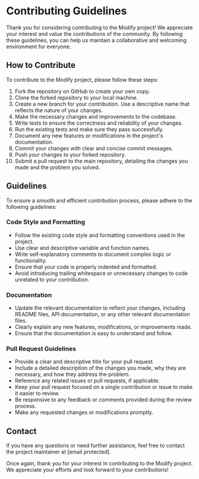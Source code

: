 # Contributing Guidelines

Thank you for considering contributing to the Modify project! We appreciate your interest and value the contributions of the community. By following these guidelines, you can help us maintain a collaborative and welcoming environment for everyone.

## How to Contribute

To contribute to the Modify project, please follow these steps:

1. Fork the repository on GitHub to create your own copy.
2. Clone the forked repository to your local machine.
3. Create a new branch for your contribution. Use a descriptive name that reflects the nature of your changes.
4. Make the necessary changes and improvements to the codebase.
5. Write tests to ensure the correctness and reliability of your changes.
6. Run the existing tests and make sure they pass successfully.
7. Document any new features or modifications in the project's documentation.
8. Commit your changes with clear and concise commit messages.
9. Push your changes to your forked repository.
10. Submit a pull request to the main repository, detailing the changes you made and the problem you solved.

## Guidelines

To ensure a smooth and efficient contribution process, please adhere to the following guidelines:

### Code Style and Formatting

- Follow the existing code style and formatting conventions used in the project.
- Use clear and descriptive variable and function names.
- Write self-explanatory comments to document complex logic or functionality.
- Ensure that your code is properly indented and formatted.
- Avoid introducing trailing whitespace or unnecessary changes to code unrelated to your contribution.

### Documentation

- Update the relevant documentation to reflect your changes, including README files, API documentation, or any other relevant documentation files.
- Clearly explain any new features, modifications, or improvements made.
- Ensure that the documentation is easy to understand and follow.

### Pull Request Guidelines

- Provide a clear and descriptive title for your pull request.
- Include a detailed description of the changes you made, why they are necessary, and how they address the problem.
- Reference any related issues or pull requests, if applicable.
- Keep your pull request focused on a single contribution or issue to make it easier to review.
- Be responsive to any feedback or comments provided during the review process.
- Make any requested changes or modifications promptly.

## Contact

If you have any questions or need further assistance, feel free to contact the project maintainer at [email protected].

Once again, thank you for your interest in contributing to the Modify project. We appreciate your efforts and look forward to your contributions!
